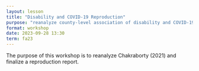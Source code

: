 ```yaml
---
layout: lesson
title: "Disability and COVID-19 Reproduction"
purpose: "reanalyze county-level association of disability and COVID-19"
format: workshop
date: 2023-09-28 13:30
term: fa23
---
```


The purpose of this workshop is to reanalyze Chakraborty (2021) and finalize a reproduction report.
